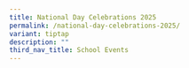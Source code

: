 ```yaml
---
title: National Day Celebrations 2025
permalink: /national-day-celebrations-2025/
variant: tiptap
description: ""
third_nav_title: School Events
---
```

